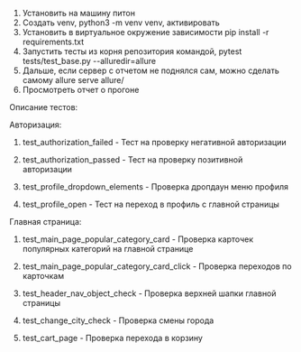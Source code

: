 1. Установить на машину питон 
2. Создать venv, python3 -m venv venv, активировать
3. Установить в виртуальное окружение зависимости pip install -r requirements.txt
4. Запустить тесты из корня репозитория командой, pytest tests/test_base.py --alluredir=allure
5. Дальше, если сервер с отчетом не поднялся сам, можно сделать самому allure serve allure/
6. Просмотреть отчет о прогоне



Описание тестов:

Авторизация:

1. test_authorization_failed - Тест на проверку негативной авторизации

2. test_authorization_passed - Тест на проверку позитивной авторизации

3. test_profile_dropdown_elements - Проверка дропдаун меню профиля

4. test_profile_open - Тест на переход в профиль с главной страницы

Главная страница:

1. test_main_page_popular_category_card - Проверка карточек популярных категорий на главной странице

2. test_main_page_popular_category_card_click - Проверка переходов по карточкам

3. test_header_nav_object_check - Проверка верхней шапки главной страницы

4. test_change_city_check - Проверка смены города

5. test_cart_page - Проверка перехода в корзину